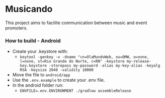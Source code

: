 # Musicando

This project aims to facilite communication between music and event promoters.

### How to build - Android

- Create your .keystore with:
  - `keytool -genkey -v -dname "cn=OlaMundoWeb, ou=OMW, o=none, l=none, st=Rio Grande do Norte, c=RN" -keystore my-release-key.keystore -storepass my-password -alias my-key-alias -keyalg RSA -keysize 2048 -validity 10000`
- Move the file to `android/app`
- Use the `.env.example` to create your .env file.
- In the android folder run:
  - `ENVFILE=.env.ENVIRONMENT ./gradlew assembleRelease`
